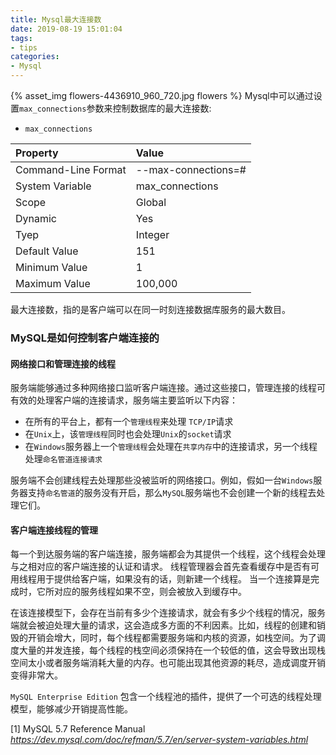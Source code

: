 ```yaml
---
title: Mysql最大连接数
date: 2019-08-19 15:01:04
tags:
- tips
categories:
- Mysql
---
```


{% asset_img flowers-4436910_960_720.jpg flowers %}
Mysql中可以通过设置<code>max_connections</code>参数来控制数据库的最大连接数:
<!---------------more --------------------->
- <code>max_connections</code>

|Property|Value|
|:-------|:-------|
|Command-Line Format| --max-connections=#|
|System Variable|max_connections|
|Scope|Global|
|Dynamic|Yes|
|Tyep|Integer|
|Default Value|151|
|Minimum Value| 1|
|Maximum Value| 100,000|

最大连接数，指的是客户端可以在同一时刻连接数据库服务的最大数目。


### MySQL是如何控制客户端连接的

#### 网络接口和管理连接的线程

服务端能够通过多种网络接口监听客户端连接。通过这些接口，管理连接的线程可有效的处理客户端的连接请求，服务端主要监听以下内容：
- 在所有的平台上，都有一个<code>管理线程</code>来处理 <code>TCP/IP</code>请求
- 在<code>Unix</code>上，该<code>管理线程</code>同时也会处理<code>Unix</code>的<code>socket</code>请求
- 在<code>Windows</code>服务器上一个<code>管理线程</code>会处理在<code>共享内存</code>中的连接请求，另一个线程处理<code>命名管道连接请求</code>

服务端不会创建线程去处理那些没被监听的网络接口。例如，假如一台<code>Windows</code>服务器支持<code>命名管道</code>的服务没有开启，那么<code>MySQL</code>服务端也不会创建一个新的线程去处理它们。

#### 客户端连接线程的管理

每一个到达服务端的客户端连接，服务端都会为其提供一个线程，这个线程会处理与之相对应的客户端连接的认证和请求。
线程管理器会首先查看缓存中是否有可用线程用于提供给客户端，如果没有的话，则新建一个线程。
当一个连接算是完成时，它所对应的服务线程如果不空，则会被放入到缓存中。


在该连接模型下，会存在当前有多少个连接请求，就会有多少个线程的情况，服务端就会被迫处理大量的请求，这会造成多方面的不利因素。比如，线程的创建和销毁的开销会增大，同时，每个线程都需要服务端和内核的资源，如栈空间。为了调度大量的并发连接，每个线程的栈空间必须保持在一个较低的值，这会导致出现栈空间太小或者服务端消耗大量的内存。也可能出现其他资源的耗尽，造成调度开销变得非常大。

<code>MySQL Enterprise Edition</code> 包含一个线程池的插件，提供了一个可选的线程处理模型，能够减少开销提高性能。




[1] MySQL 5.7 Reference Manual _https://dev.mysql.com/doc/refman/5.7/en/server-system-variables.html_

